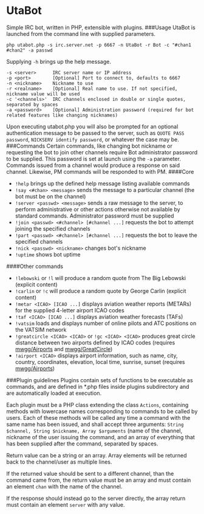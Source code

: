 UtaBot
======
Simple IRC bot, written in PHP, extensible with plugins.
###Usage
UtaBot is launched from the command line with supplied parameters.
```
php utabot.php -s irc.server.net -p 6667 -n UtaBot -r Bot -c "#chan1 #chan2" -a passwd
```
Supplying `-h` brings up the help message.
```
-s <server>      IRC server name or IP address
-p <port>        [Optional] Port to connect to, defaults to 6667
-n <nickname>    Nickname to use
-r <realname>    [Optional] Real name to use. If not specified, nickname value will be used
-c '<channels>'  IRC channels enclosed in double or single quotes, separated by spaces
-a <password>    [Optional] Administration password (required for bot related features like changing nicknames)
```
Upon executing utabot.php you will also be prompted for an optional authentication message to be passed to the server, such as `QUOTE PASS password`, `NICKSERV identify password`, or whatever the case may be.
###Commands
Certain commands, like changing bot nickname or requesting the bot to join other channels require Bot administrator password to be supplied. This password is set at launch using the `-a` parameter.
Commands issued from a channel would produce a response on said channel. Likewise, PM commands will be responded to with PM.
####Core
* `!help` brings up the defined help message listing available commands
* `!say <#chan> <message>` sends the message to a particular channel (the bot must be on the channel)
* `!server <passwd> <message>` sends a raw message to the server, to perform administrative or other actions otherwise not available by standard commands. Administrator password must be supplied
* `!join <passwd> <#channel> [#channel ...]` requests the bot to attempt joining the specified channels
* `!part <passwd> <#channel> [#channel ...]` requests the bot to leave the specified channels
* `!nick <passwd> <nickname>` changes bot's nickname
* `!uptime` shows bot uptime

####Other commands
* `!lebowski` or `!l` will produce a random quote from The Big Lebowski (explicit content)
* `!carlin` or `!c` will produce a random quote by George Carlin (explicit content)
* `!metar <ICAO> [ICAO ...]` displays aviation weather reports (METARs) for the supplied 4-letter airport ICAO codes
* `!taf <ICAO> [ICAO ...]` displays aviation weather forecasts (TAFs)
* `!vatsim` loads and displays number of online pilots and ATC positions on the VATSIM network
* `!greatcircle <ICAO> <ICAO>` or `!gc <ICAO> <ICAO>` produces great circle distance between two airports defined by ICAO codes (requires [mwgg/Airports](https://github.com/mwgg/Airports) and [mwgg/GreatCircle](https://github.com/mwgg/GreatCircle))
* `!airport <ICAO>` displays airport information, such as name, city, country, coordinates, elevation, local time, sunrise, sunset (requires [mwgg/Airports](https://github.com/mwgg/Airports))

###Plugin guidelines
Plugins contain sets of functions to be executable as commands, and are defined in *.php files inside plugins subdirectory and are automatically loaded at execution.

Each plugin must be a PHP class extending the class `Actions`, containing methods with lowercase names corresponding to commands to be called by users. Each of these methods will be called any time a command with the same name has been issued, and shall accept three arguments: `String $channel, String $nickname, Array $arguments` (name of the channel, nickname of the user issuing the command, and an array of everything that has been supplied after the command, separated by spaces.

Return value can be a string or an array. Array elements will be returned back to the channel/user as multiple lines.

If the returned value should be sent to a different channel, than the command came from, the return value must be an array and must contain an element `chan` with the name of the channel.

If the response should instead go to the server directly, the array return must contain an element `server` with any value.
